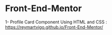 # Front-End-Mentor
1- Profile Card Component Using HTML and CSS : https://reymartvigo.github.io/Front-End-Mentor/
